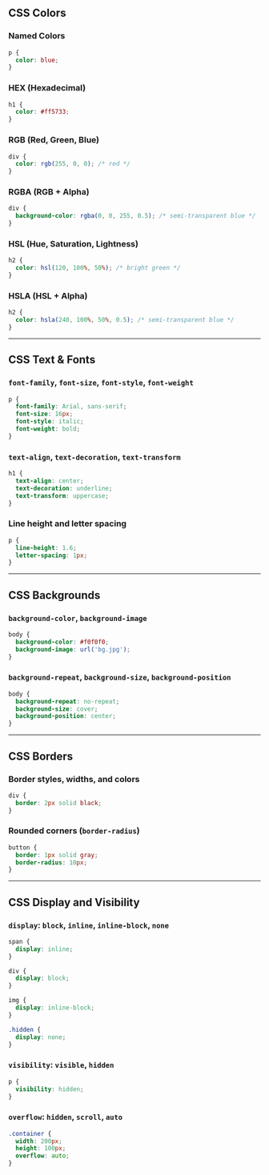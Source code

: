 ## CSS Colors

### Named Colors
```css
p {
  color: blue;
}
```

### HEX (Hexadecimal)
```css
h1 {
  color: #ff5733;
}
```

### RGB (Red, Green, Blue)
```css
div {
  color: rgb(255, 0, 0); /* red */
}
```

### RGBA (RGB + Alpha)
```css
div {
  background-color: rgba(0, 0, 255, 0.5); /* semi-transparent blue */
}
```

### HSL (Hue, Saturation, Lightness)
```css
h2 {
  color: hsl(120, 100%, 50%); /* bright green */
}
```

### HSLA (HSL + Alpha)
```css
h2 {
  color: hsla(240, 100%, 50%, 0.5); /* semi-transparent blue */
}
```

---

## CSS Text & Fonts

### `font-family`, `font-size`, `font-style`, `font-weight`
```css
p {
  font-family: Arial, sans-serif;
  font-size: 16px;
  font-style: italic;
  font-weight: bold;
}
```

### `text-align`, `text-decoration`, `text-transform`
```css
h1 {
  text-align: center;
  text-decoration: underline;
  text-transform: uppercase;
}
```

### Line height and letter spacing
```css
p {
  line-height: 1.6;
  letter-spacing: 1px;
}
```

---

## CSS Backgrounds

### `background-color`, `background-image`
```css
body {
  background-color: #f0f0f0;
  background-image: url('bg.jpg');
}
```

### `background-repeat`, `background-size`, `background-position`
```css
body {
  background-repeat: no-repeat;
  background-size: cover;
  background-position: center;
}
```

---

## CSS Borders

### Border styles, widths, and colors
```css
div {
  border: 2px solid black;
}
```

### Rounded corners (`border-radius`)
```css
button {
  border: 1px solid gray;
  border-radius: 10px;
}
```

---

## CSS Display and Visibility

### `display`: `block`, `inline`, `inline-block`, `none`
```css
span {
  display: inline;
}

div {
  display: block;
}

img {
  display: inline-block;
}

.hidden {
  display: none;
}
```

### `visibility`: `visible`, `hidden`
```css
p {
  visibility: hidden;
}
```

### `overflow`: `hidden`, `scroll`, `auto`
```css
.container {
  width: 200px;
  height: 100px;
  overflow: auto;
}
```
